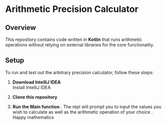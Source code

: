 # Arithmetic Precision Calculator

## Overview
This repository contains code written in **Kotlin** that runs arithmetic operations without relying on external libraries for the core functionality.

## Setup
To run and test out the arbitrary precision calculator, follow these steps:

1. **Download IntelliJ IDEA**  
   Install IntelliJ IDEA

2. **Clone this repository**  
   
3. **Run the Main function**
   . The repl will prompt you to input the values you wish to calculate as well as the arithmetic operation of your choice
   . Happy mathematics
